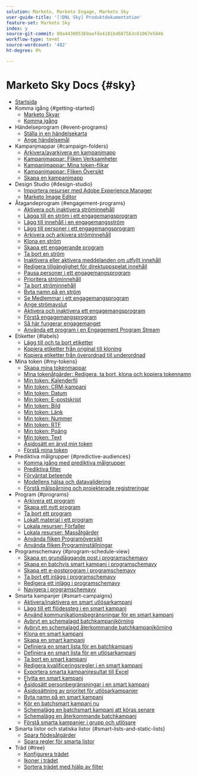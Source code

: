 ```yaml
---
solution: Marketo, Marketo Engage, Marketo Sky
user-guide-title: '[!DNL Sky] Produktdokumentation'
feature-set: Marketo Sky
index: y
source-git-commit: 09a443005369aafda4181bd6875b3c61067e504b
workflow-type: tm+mt
source-wordcount: '482'
ht-degree: 0%

---
```



# Marketo Sky Docs {#sky}

+ [Startsida](home.md)
+ Komma igång {#getting-started}
   + [Marketo Skyar](marketo-sky-features.md)
   + [Komma igång](how-to-enable-roles-for-marketo-sky.md)
+ Händelseprogram {#event-programs}
   + [Ställa in en händelsekarta](setting-an-event-cap.md)
   + [Ange händelsemål](setting-event-goals.md)
+ Kampanjmappar {#campaign-folders}
   + [Arkivera/avarkivera en kampanjmapp](archive-unarchive-a-campaign-folder.md)
   + [Kampanjmappar: Fliken Verksamheter](campaign-folder-activities-tab.md)
   + [Kampanjmappar: Mina token-flikar](campaign-folder-my-tokens-tab.md)
   + [Kampanjmappar: Fliken Översikt](campaign-folder-overview-tab.md)
   + [Skapa en kampanjmapp](create-a-campaign-folder.md)
+ Design Studio {#design-studio}
   + [Importera resurser med Adobe Experience Manager](importing-assets-with-adobe-experience-manager.md)
   + [Marketo Image Editor](marketo-image-editor.md)
+ Åtagandeprogram {#engagement-programs}
   + [Aktivera och inaktivera ströminnehåll](activate-and-deactivate-stream-content.md)
   + [Lägga till en ström i ett engagemangsprogram](add-a-stream-to-an-engagement-program.md)
   + [Lägg till innehåll i en engagemangsström](add-content-to-an-engagement-stream.md)
   + [Lägg till personer i ett engagemangsprogram](add-people-to-an-engagement-program.md)
   + [Arkivera och arkivera ströminnehåll](archive-and-unarchive-stream-content.md)
   + [Klona en ström](clone-a-stream.md)
   + [Skapa ett engagerande program](create-an-engagement-program.md)
   + [Ta bort en ström](delete-a-stream.md)
   + [Inaktivera eller aktivera meddelanden om utfyllt innehåll](disable-or-enable-exhausted-content-notifications.md)
   + [Redigera tillgänglighet för direktuppspelat innehåll](edit-availability-of-stream-content.md)
   + [Pausa personer i ett engagemangsprogram](pause-people-in-an-engagement-program.md)
   + [Prioritera ströminnehåll](prioritize-stream-content.md)
   + [Ta bort ströminnehåll](remove-stream-content.md)
   + [Byta namn på en ström](rename-a-stream.md)
   + [Se Medlemmar i ett engagemangsprogram](see-members-of-an-engagement-program.md)
   + [Ange strömavslut](set-stream-cadence.md)
   + [Aktivera och inaktivera ett engagemangsprogram](turn-an-engagement-program-on-and-off.md)
   + [Förstå engagemangsprogram](understanding-engagement-programs.md)
   + [Så här fungerar engagemanget](understanding-the-engagement-score.md)
   + [Använda ett program i en Engagement Program Stream](using-a-program-in-an-engagement-program-stream.md)
+ Etiketter {#labels}
   + [Lägg till och ta bort etiketter](add-and-remove-labels.md)
   + [Kopiera etiketter från original till kloning](copy-labels-from-original-to-clone.md)
   + [Kopiera etiketter från överordnad till underordnad](copy-labels-from-parent-to-child.md)
+ Mina token {#my-tokens}
   + [Skapa mina tokenmappar](create-my-token-folders.md)
   + [Mina tokenåtgärder: Redigera, ta bort, klona och kopiera tokennamn](my-token-actions-edit-delete-clone-and-copy-token-names.md)
   + [Min token: Kalenderfil](my-token-calendar-file.md)
   + [Min token: CRM-kampanj](my-token-crm-campaign.md)
   + [Min token: Datum](my-token-date.md)
   + [Min token: E-postskript](my-token-email-script.md)
   + [Min token: Bild](my-token-image.md)
   + [Min token: Länk](my-token-link.md)
   + [Min token: Nummer](my-token-number.md)
   + [Min token: RTF](my-token-rich-text.md)
   + [Min token: Poäng](my-token-score.md)
   + [Min token: Text](my-token-text.md)
   + [Åsidosätt en ärvd min token](override-an-inherited-my-token.md)
   + [Förstå mina token](understanding-my-tokens.md)
+ Prediktiva målgrupper {#predictive-audiences}
   + [Komma igång med prediktiva målgrupper](getting-started-with-predictive-audiences.md)
   + [Prediktiva filter](predictive-filters.md)
   + [Förväntat beteende](expected-behavior.md)
   + [Modellens hälsa och datavalidering](model-health-and-data-validity.md)
   + [Förstå målspårning och projekterade registreringar](understanding-goal-tracking-and-projected-registrations.md)
+ Program {#programs}
   + [Arkivera ett program](archive-a-program.md)
   + [Skapa ett nytt program](create-a-new-program.md)
   + [Ta bort ett program](delete-a-program.md)
   + [Lokalt material i ett program](local-assets-in-a-program.md)
   + [Lokala resurser: Förfaller](local-assets-expiration.md)
   + [Lokala resurser: Massåtgärder](local-assets-mass-actions.md)
   + [Använda fliken Programöversikt](using-the-program-overview-tab.md)
   + [Använda fliken Programinställningar](using-the-program-setup-tab.md)
+ Programschemavy {#program-schedule-view}
   + [Skapa en grundläggande post i programschemavy](create-a-basic-entry-in-program-schedule-view.md)
   + [Skapa en batchvis smart kampanj i programschemavy](create-a-batch-smart-campaign-in-program-schedule-view.md)
   + [Skapa ett e-postprogram i programschemavy](create-an-email-program-in-program-schedule-view.md)
   + [Ta bort ett inlägg i programschemavy](delete-an-entry-in-program-schedule-view.md)
   + [Redigera ett inlägg i programschemavy](edit-an-entry-in-program-schedule-view.md)
   + [Navigera i programschemavy](navigating-program-schedule-view.md)
+ Smarta kampanjer {#smart-campaigns}
   + [Aktivera/inaktivera en smart utlösarkampanj](activate-deactivate-a-trigger-smart-campaign.md)
   + [Lägg till ett flödessteg i en smart kampanj](add-a-flow-step-to-a-smart-campaign.md)
   + [Använd kommunikationsbegränsningar för en smart kampanj](apply-communication-limits-to-a-smart-campaign.md)
   + [Avbryt en schemalagd batchkampanjkörning](cancel-a-scheduled-batch-campaign-run.md)
   + [Avbryt en schemalagd återkommande batchkampanjkörning](cancel-a-scheduled-recurring-batch-campaign-run.md)
   + [Klona en smart kampanj](clone-a-smart-campaign.md)
   + [Skapa en smart kampanj](create-a-smart-campaign.md)
   + [Definiera en smart lista för en batchkampanj](define-a-smart-list-for-a-batch-campaign.md)
   + [Definiera en smart lista för en utlösarkampanj](define-a-smart-list-for-a-trigger-campaign.md)
   + [Ta bort en smart kampanj](delete-a-smart-campaign.md)
   + [Redigera kvalificeringsregler i en smart kampanj](edit-qualification-rules-in-a-smart-campaign.md)
   + [Exportera smarta kampanjresultat till Excel](export-smart-campaign-results-to-excel.md)
   + [Flytta en smart kampanj](move-a-smart-campaign.md)
   + [Åsidosätt personbegränsningar i en smart kampanj](override-person-restrictions-in-a-smart-campaign.md)
   + [Åsidosättning av prioritet för utlösarkampanjer](priority-override-for-trigger-campaigns.md)
   + [Byta namn på en smart kampanj](rename-a-smart-campaign.md)
   + [Kör en batchsmart kampanj nu](run-a-batch-smart-campaign-now.md)
   + [Schemalägg en batchsmart kampanj att köras senare](schedule-a-batch-smart-campaign-to-run-later.md)
   + [Schemalägg en återkommande batchkampanj](schedule-a-recurring-batch-campaign.md)
   + [Förstå smarta kampanjer i grupp och utlösare](understanding-batch-and-trigger-smart-campaigns.md)
+ Smarta listor och statiska listor {#smart-lists-and-static-lists}
   + [Spara flödesåtgärder](save-flow-actions.md)
   + [Spara regler för smarta listor](save-smart-list-rules.md)
+ Träd {#tree}
   + [Konfigurera trädet](configuring-the-tree.md)
   + [Ikoner i trädet](understanding-icons-in-the-tree.md)
   + [Sortera trädet med hjälp av filter](use-filters-to-sort-the-tree.md)

